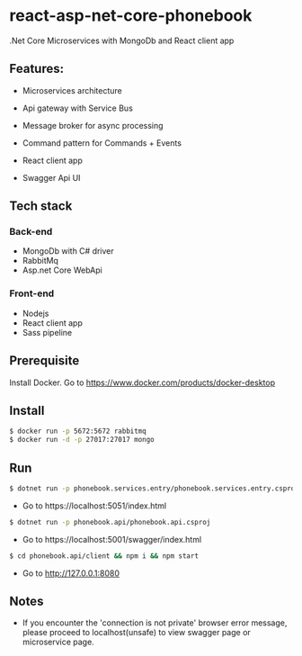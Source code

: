 # react-asp-net-core-phonebook
.Net Core Microservices with MongoDb and React client app

## Features:

- Microservices architecture

- Api gateway with Service Bus

- Message broker for async processing

- Command pattern for Commands + Events

- React client app

- Swagger Api UI

## Tech stack

### Back-end

- MongoDb with C# driver
- RabbitMq
- Asp.net Core WebApi


### Front-end

- Nodejs
- React client app
- Sass pipeline

## Prerequisite

Install Docker. Go to https://www.docker.com/products/docker-desktop

## Install
```sh
$ docker run -p 5672:5672 rabbitmq
$ docker run -d -p 27017:27017 mongo
```

## Run
```sh
$ dotnet run -p phonebook.services.entry/phonebook.services.entry.csproj
```
- Go to https://localhost:5051/index.html
```sh
$ dotnet run -p phonebook.api/phonebook.api.csproj
```
- Go to https://localhost:5001/swagger/index.html
```sh
$ cd phonebook.api/client && npm i && npm start
```
- Go to http://127.0.0.1:8080

## Notes

- If you encounter the 'connection is not private' browser error message, please proceed to localhost(unsafe) to view swagger page or microservice page.

